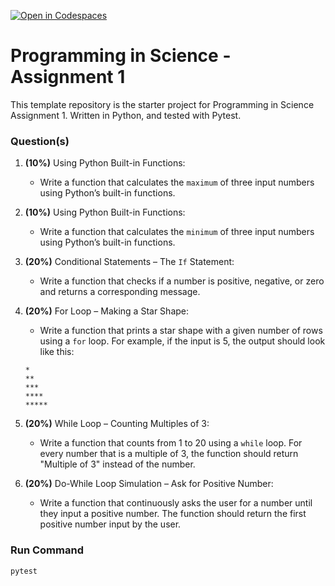 [![Open in Codespaces](https://classroom.github.com/assets/launch-codespace-2972f46106e565e64193e422d61a12cf1da4916b45550586e14ef0a7c637dd04.svg)](https://classroom.github.com/open-in-codespaces?assignment_repo_id=20528165)
# Programming in Science - Assignment 1

This template repository is the starter project for Programming in Science Assignment 1. Written in Python, and tested with Pytest.

### Question(s)

1. **(10%)** Using Python Built-in Functions:

   - Write a function that calculates the ```maximum``` of three input numbers using Python’s built-in functions.

2. **(10%)** Using Python Built-in Functions:

   - Write a function that calculates the ```minimum``` of three input numbers using Python’s built-in functions.

3. **(20%)** Conditional Statements – The ```If``` Statement:

   - Write a function that checks if a number is positive, negative, or zero and returns a corresponding message.

4. **(20%)** For Loop – Making a Star Shape:

   - Write a function that prints a star shape with a given number of rows using a ```for``` loop. For example, if the input is 5, the output should look like this:

   ```
   *
   **
   ***
   ****
   *****
   ```

5. **(20%)** While Loop – Counting Multiples of 3:

   - Write a function that counts from 1 to 20 using a ```while``` loop. For every number that is a multiple of 3, the function should return "Multiple of 3" instead of the number.

6. **(20%)** Do-While Loop Simulation – Ask for Positive Number:

   - Write a function that continuously asks the user for a number until they input a positive number. The function should return the first positive number input by the user.


### Run Command

`pytest`
